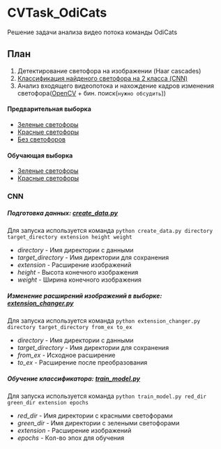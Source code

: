 # CVTask_OdiCats
Решение задачи анализа видео потока команды OdiCats

## План
  1. Детектирование светофора на изображении (Haar cascades)
  2. [Классификация найденого светофора на 2 класса (CNN)](https://github.com/nicklyu/CVTask_OdiCats#cnn)
  3. Анализ входящего видеопотока и нахождение кадров изменения светофора([OpenCV](http://opencv.org/) + бин. поиск(`нужно обсудить`))



#### Предварительная выборка
  * [Зеленые светофоры](https://drive.google.com/drive/folders/0B3fRcmqWqN0sczA5T2VkTlgwZ0U)
  * [Красные светофоры](https://drive.google.com/drive/folders/0B3fRcmqWqN0sQzJLWnYtaGtvd3c)
  * [Без светофоров](https://drive.google.com/drive/folders/0B3fRcmqWqN0sN3Zkem5kdjZFRVU)
  
#### Обучающая выборка
  * [Зеленые светофоры](https://drive.google.com/drive/folders/0B7QqEdYg-_31LWI5QzRxRmRMb28)
  * [Красные светофоры](https://drive.google.com/drive/folders/0B3fRcmqWqN0sREtLMlNwU0Rzb1E)

### CNN
##### Подготовка данных: [create_data.py](https://github.com/nicklyu/CVTask_OdiCats/blob/master/CNN/create_data.py)
Для запуска используется команда `python create_data.py directory target_directory extension height weight`
* *directory* - Имя директории с данными
* *target_directory* - Имя директории для сохранения
* *extension* - Расширение изображений
* *height* - Высота конечного изображения
* *weight* - Ширина конечного изображения

##### Изменение расширений изображений в выборке: [extension_changer.py](https://github.com/nicklyu/CVTask_OdiCats/blob/master/CNN/extension_changer.py)
Для запуска используется команда `python extension_changer.py directory target_directory from_ex to_ex`
* *directory* - Имя директории с данными
* *target_directory* - Имя директории для сохранения
* *from_ex* - Исходное расширение
* *to_ex* - Расширение после преобразования

##### Обучение классификатора: [train_model.py](https://github.com/nicklyu/CVTask_OdiCats/blob/master/CNN/train_model.py)
Для запуска используется команда `python train_model.py red_dir green_dir extension epochs`
* *red_dir* - Имя директории с красными светофорами
* *green_dir* - Имя директории с зелеными светофорами
* *extension* - Расширение изображений
* *epochs* - Кол-во эпох для обучения
